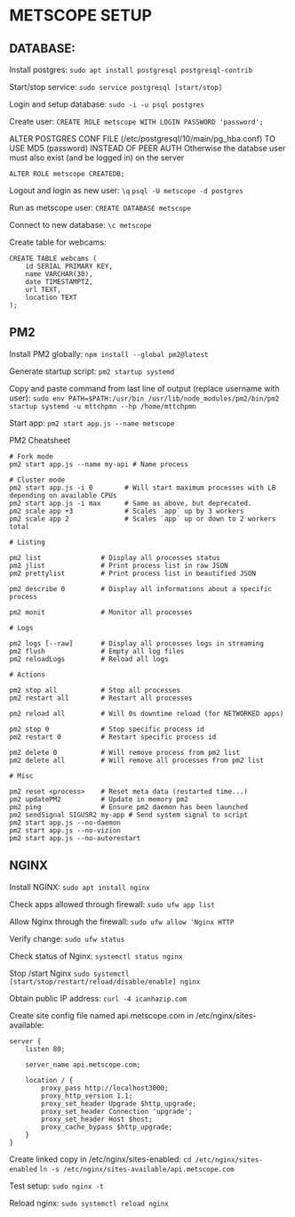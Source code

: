# METSCOPE SETUP

## DATABASE:

Install postgres:
`sudo apt install postgresql postgresql-contrib`

Start/stop service:
`sudo service postgresql [start/stop]`

Login and setup database:
`sudo -i -u psql postgres`

Create user:
`CREATE ROLE metscope WITH LOGIN PASSWORD 'password';`

ALTER POSTGRES CONF FILE (/etc/postgresql/10/main/pg_hba.conf) TO USE MD5 (password) INSTEAD OF PEER AUTH
Otherwise the databse user must also exist (and be logged in) on the server

`ALTER ROLE metscope CREATEDB;`

Logout and login as new user:
`\q`
`psql -U metscope -d postgres`

Run as metscope user:
`CREATE DATABASE metscope`

Connect to new database:
`\c metscope`

Create table for webcams:

```
CREATE TABLE webcams (
    id SERIAL PRIMARY KEY,
    name VARCHAR(30),
    date TIMESTAMPTZ,
    url TEXT,
    location TEXT
);
```

## PM2

Install PM2 globally:
`npm install --global pm2@latest`

Generate startup script:
`pm2 startup systemd`

Copy and paste command from last line of output (replace username with user):
`sudo env PATH=$PATH:/usr/bin /usr/lib/node_modules/pm2/bin/pm2 startup systemd -u mttchpmn --hp /home/mttchpmn`

Start app:
`pm2 start app.js --name metscope`

PM2 Cheatsheet

```
# Fork mode
pm2 start app.js --name my-api # Name process

# Cluster mode
pm2 start app.js -i 0        # Will start maximum processes with LB depending on available CPUs
pm2 start app.js -i max      # Same as above, but deprecated.
pm2 scale app +3             # Scales `app` up by 3 workers
pm2 scale app 2              # Scales `app` up or down to 2 workers total

# Listing

pm2 list               # Display all processes status
pm2 jlist              # Print process list in raw JSON
pm2 prettylist         # Print process list in beautified JSON

pm2 describe 0         # Display all informations about a specific process

pm2 monit              # Monitor all processes

# Logs

pm2 logs [--raw]       # Display all processes logs in streaming
pm2 flush              # Empty all log files
pm2 reloadLogs         # Reload all logs

# Actions

pm2 stop all           # Stop all processes
pm2 restart all        # Restart all processes

pm2 reload all         # Will 0s downtime reload (for NETWORKED apps)

pm2 stop 0             # Stop specific process id
pm2 restart 0          # Restart specific process id

pm2 delete 0           # Will remove process from pm2 list
pm2 delete all         # Will remove all processes from pm2 list

# Misc

pm2 reset <process>    # Reset meta data (restarted time...)
pm2 updatePM2          # Update in memory pm2
pm2 ping               # Ensure pm2 daemon has been launched
pm2 sendSignal SIGUSR2 my-app # Send system signal to script
pm2 start app.js --no-daemon
pm2 start app.js --no-vizion
pm2 start app.js --no-autorestart
```

## NGINX

Install NGINX:
`sudo apt install nginx`

Check apps allowed through firewall:
`sudo ufw app list`

Allow Nginx through the firewall:
`sudo ufw allow 'Nginx HTTP`

Verify change:
`sudo ufw status`

Check status of Nginx:
`systemctl status nginx`

Stop /start Nginx
`sudo systemctl [start/stop/restart/reload/disable/enable] nginx`

Obtain public IP address:
`curl -4 icanhazip.com`

Create site config file named api.metscope.com in /etc/nginx/sites-available:

```
server {
    listen 80;

    server_name api.metscope.com;

    location / {
        proxy_pass http://localhost3000;
        proxy_http_version 1.1;
        proxy_set_header Upgrade $http_upgrade;
        proxy_set_header Connection 'upgrade';
        proxy_set_header Host $host;
        proxy_cache_bypass $http_upgrade;
    }
}
```

Create linked copy in /etc/nginx/sites-enabled:
`cd /etc/nginx/sites-enabled`
`ln -s /etc/nginx/sites-available/api.metscope.com`

Test setup:
`sudo nginx -t`

Reload nginx:
`sudo systemctl reload nginx`
